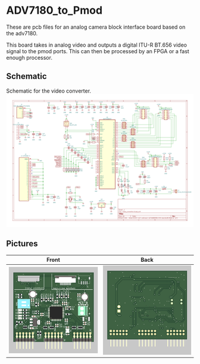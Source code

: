 # ADV7180_to_Pmod
These are pcb files for an analog camera block interface board based on the adv7180.

This board takes in analog video and outputs a digital ITU-R BT.656 video signal to the pmod ports. This can then be processed by an FPGA or a fast enough processor.

## Schematic

Schematic for the video converter.
![Schematic](./img/video_converter.svg)

## Pictures

| Front | Back |
|---|---|
|![front](./img/PCB_FRONT.png) | ![back](./img/PCB_BACK.png) |

